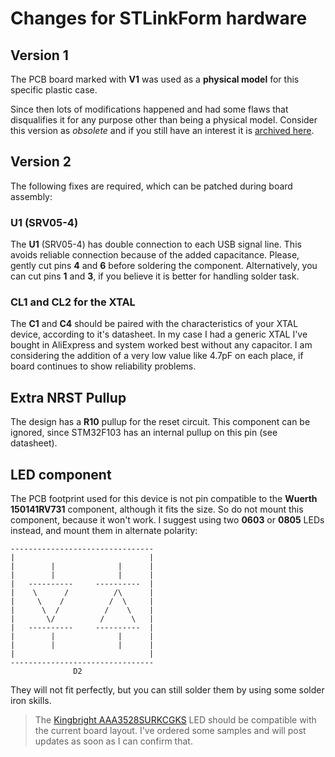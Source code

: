 # Changes for STLinkForm hardware

## Version 1

The PCB board marked with **V1** was used as a **physical model** for 
this specific plastic case.

Since then lots of modifications happened and had some flaws that 
disqualifies it for any purpose other than being a physical model. 
Consider this version as *obsolete* and if you still have an interest 
it is [archived here](../MSPBMP/README.md).


## Version 2

The following fixes are required, which can be patched during board 
assembly:


### U1 (SRV05-4)

The **U1** (SRV05-4) has double connection to each USB signal line. This 
avoids reliable connection because of the added capacitance. Please, 
gently cut pins **4** and **6** before soldering the component. 
Alternatively, you can cut pins **1** and **3**, if you believe it is 
better for handling solder task.


### CL1 and CL2 for the XTAL

The **C1** and **C4** should be paired with the characteristics of your 
XTAL device, according to it's datasheet. In my case I had a generic XTAL 
I've bought in AliExpress and system worked best without any capacitor.
I am considering the addition of a very low value like 4.7pF on each 
place, if board continues to show reliability problems.


## Extra NRST Pullup

The design has a **R10** pullup for the reset circuit. This component can 
be ignored, since STM32F103 has an internal pullup on this pin (see 
datasheet).


## LED component

The PCB footprint used for this device is not pin compatible to the 
**Wuerth 150141RV731** component, although it fits the size. So do not 
mount this component, because it won't work.
I suggest using two **0603** or **0805** LEDs instead, and mount them in 
alternate polarity:

```
--------------------------------
|                              |
|        |              |      |
|        |              |      |
|   ----------     ----------  |
|    \      /          /\      |
|     \    /          /  \     |
|      \  /          /    \    |
|       \/          /      \   |
|   ----------     ----------  |
|        |              |      |
|        |              |      |
|                              |
--------------------------------
              D2
```

They will not fit perfectly, but you can still solder them by using some 
solder iron skills.

> The [Kingbright AAA3528SURKCGKS](https://octopart.com/aaa3528surkcgkc09-kingbright-85364949) 
> LED should be compatible with the current board layout. I've ordered 
> some samples and will post updates as soon as I can confirm that.
